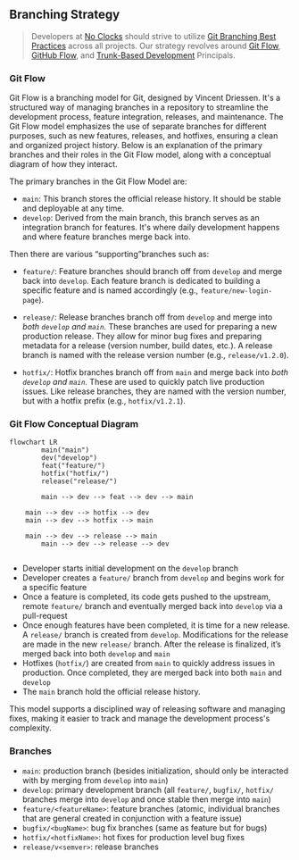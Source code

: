 ## Branching Strategy

>   Developers at [No Clocks](https://github.com/noclocks) should strive to utilize [Git Branching Best Practices]() across all projects. Our strategy revolves around [Git Flow](), [GitHub Flow](), and [Trunk-Based Development]() Principals.

### Git Flow

Git Flow is a branching model for Git, designed by Vincent Driessen. It's a structured way of managing branches in a repository to streamline the development process, feature integration, releases, and maintenance. The Git Flow model emphasizes the use of separate branches for different purposes, such as new features, releases, and hotfixes, ensuring a clean and organized project history. Below is an explanation of the primary branches and their roles in the Git Flow model, along with a conceptual diagram of how they interact.

The primary branches in the Git Flow Model are:

-   `main`: This branch stores the official release history. It should be stable and deployable at any time.
-   `develop`: Derived from the main branch, this branch serves as an integration branch for features. It's where daily development happens and where feature branches merge back into.

Then there are various “supporting”branches such as:

-   `feature/`: Feature branches should branch off from `develop` and merge back into `develop`. Each feature branch is dedicated to building a specific feature and is named accordingly (e.g., `feature/new-login-page`).
-   `release/`: Release branches branch off from `develop` and merge into *both `develop` and `main`.* These branches are used for preparing a new production release. They allow for minor bug fixes and preparing metadata for a release (version number, build dates, etc.). A release branch is named with the release version number (e.g., `release/v1.2.0`).

-   `hotfix/`: Hotfix branches branch off from `main` and merge back into *both `develop` and `main`.* These are used to quickly patch live production issues. Like release branches, they are named with the version number, but with a hotfix prefix (e.g., `hotfix/v1.2.1`).

### Git Flow Conceptual Diagram

```mermaid
flowchart LR
		main("main")
		dev("develop")
		feat("feature/")
		hotfix("hotfix/")
		release("release/")
		
		main --> dev --> feat --> dev --> main	
		
    main --> dev --> hotfix --> dev
    main --> dev --> hotfix --> main
    
    main --> dev --> release --> main
		main --> dev --> release --> dev
		
```

-   Developer starts initial development on the `develop` branch
-   Developer creates a `feature/` branch from `develop` and begins work for a specific feature
-   Once a feature is completed, its code gets pushed to the upstream, remote `feature/` branch and eventually merged back into `develop` via a pull-request
-   Once enough features have been completed, it is time for a new release. A `release/` branch is created from `develop`. Modifications for the release are made in the new `release/` branch. After the release is finalized, it’s merged back into both `develop` and `main`
-   Hotfixes (`hotfix/`) are created from `main` to quickly address issues in production. Once completed, they are merged back into both `main`  and `develop`
-   The `main` branch hold the official release history.

This model supports a disciplined way of releasing software and managing fixes, making it easier to track and manage the development process's complexity.

### Branches

- `main`: production branch (besides initialization, should only be interacted with by merging from `develop` into `main`)
- `develop`: primary development branch (all `feature/`, `bugfix/`, `hotfix/` branches merge into `develop` and once stable then merge into `main`)
- `feature/<featureName>`: feature branches (atomic, individual branches that are general created in conjunction with a feature issue)
- `bugfix/<bugName>`: bug fix branches (same as feature but for bugs)
- `hotfix/<hotfixName>`: hot fixes for production level bug fixes
- `release/v<semver>`: release branches
